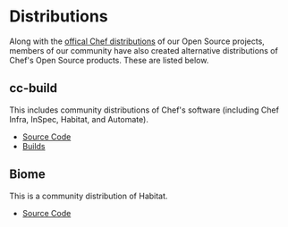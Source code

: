 # Distributions

Along with the [offical Chef distributions](https://downloads.chef.io/) of our Open Source projects, members of our community have also created alternative distributions of Chef's Open Source products. These are listed below.

## cc-build

This includes community distributions of Chef's software (including Chef Infra, InSpec, Habitat, and Automate).

* [Source Code](https://gitlab.com/cinc-project)
* [Builds](http://downloads.cinc.sh/)

## Biome

This is a community distribution of Habitat.

* [Source Code](https://github.com/biome-sh/biome)
